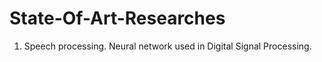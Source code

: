 # State-Of-Art-Researches   

1. Speech processing. Neural network used in Digital Signal Processing.    
